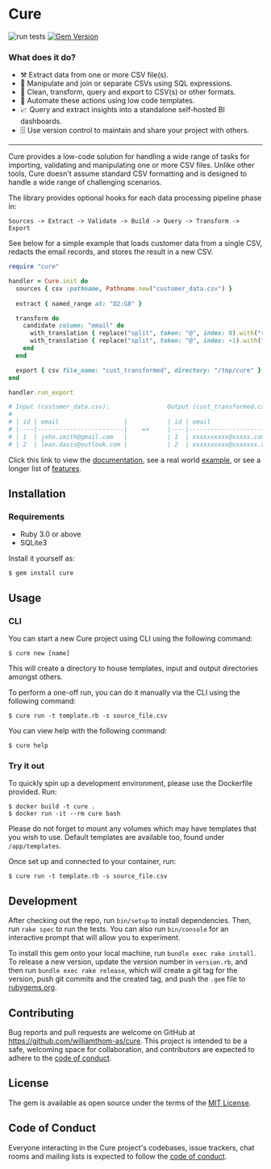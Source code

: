# Cure

![run tests](https://github.com/williamthom-as/cure/actions/workflows/rspec.yml/badge.svg)
[![Gem Version](https://badge.fury.io/rb/cure.svg)](https://badge.fury.io/rb/cure)

### What does it do?

- ⚒️ Extract data from one or more CSV file(s).
- 🔬 Manipulate and join or separate CSVs using SQL expressions.
- 🧼 Clean, transform, query and export to CSV(s) or other formats.
- 📃 Automate these actions using low code templates.
- 📈 Query and extract insights into a standalone self-hosted BI dashboards.
- 🗄️ Use version control to maintain and share your project with others.

-----

Cure provides a low-code solution for handling a wide range of tasks for importing, validating and manipulating one or
more CSV files. Unlike other tools, Cure doesn't assume standard CSV formatting and is designed to handle a wide range of 
challenging scenarios.

The library provides optional hooks for each data processing pipeline phase in:

`Sources -> Extract -> Validate -> Build -> Query -> Transform -> Export`

See below for a simple example that loads customer data from a single CSV, redacts the email records, and stores the 
result in a new CSV.

```ruby
require "cure"

handler = Cure.init do
  sources { csv :pathname, Pathname.new("customer_data.csv") }
  
  extract { named_range at: "D2:G8" }

  transform do
    candidate column: "email" do
      with_translation { replace("split", token: "@", index: 0).with("redact") }
      with_translation { replace("split", token: "@", index: -1).with("redact") }
    end
  end

  export { csv file_name: "cust_transformed", directory: "/tmp/cure" }
end

handler.run_export

# Input (customer_data.csv):                Output (cust_transformed.csv):
#                                           
# | id | email                  |           | id | email                  |     
# |----|------------------------|    =>     |----|------------------------|     
# | 1  | john.smith@gmail.com   |           | 1  | xxxxxxxxxx@xxxxx.com   |     
# | 2  | lean.davis@outlook.com |           | 2  | xxxxxxxxxx@xxxxxxx.com |     

```

Click this link to view the [documentation](docs/README.md), see a real world [example](http://www.williamthom.as/csv/ruby/2023/04/06/transforming-csvs-with-cure.html), 
or see a longer list of [features](docs/about.md).

## Installation

### Requirements

- Ruby 3.0 or above
- SQLite3

Install it yourself as:

    $ gem install cure

## Usage

### CLI

You can start a new Cure project using CLI using the following command:

    $ cure new [name]

This will create a directory to house templates, input and output directories amongst others.

To perform a one-off run, you can do it manually via the CLI using the following command:

    $ cure run -t template.rb -s source_file.csv 

You can view help with the following command:

    $ cure help

### Try it out

To quickly spin up a development environment, please use the Dockerfile provided. Run:

    $ docker build -t cure .
    $ docker run -it --rm cure bash

Please do not forget to mount any volumes which may have templates that you wish to use. Default templates are available too, found under `/app/templates`.

Once set up and connected to your container, run:

    $ cure run -t template.rb -s source_file.csv 

## Development

After checking out the repo, run `bin/setup` to install dependencies. Then, run `rake spec` to run the tests. You can also run `bin/console` for an interactive prompt that will allow you to experiment.

To install this gem onto your local machine, run `bundle exec rake install`. To release a new version, update the version number in `version.rb`, and then run `bundle exec rake release`, which will create a git tag for the version, push git commits and the created tag, and push the `.gem` file to [rubygems.org](https://rubygems.org).

## Contributing

Bug reports and pull requests are welcome on GitHub at https://github.com/williamthom-as/cure. This project is intended to be a safe, welcoming space for collaboration, and contributors are expected to adhere to the [code of conduct](https://github.com/[USERNAME]/cure/blob/master/CODE_OF_CONDUCT.md).

## License

The gem is available as open source under the terms of the [MIT License](https://opensource.org/licenses/MIT).

## Code of Conduct

Everyone interacting in the Cure project's codebases, issue trackers, chat rooms and mailing lists is expected to follow the [code of conduct](https://github.com/[USERNAME]/cure/blob/master/CODE_OF_CONDUCT.md).

